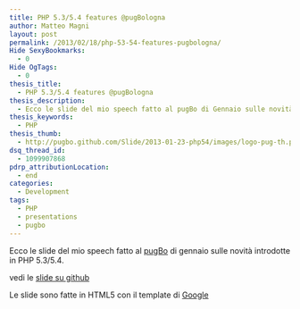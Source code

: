 ```yaml
---
title: PHP 5.3/5.4 features @pugBologna
author: Matteo Magni
layout: post
permalink: /2013/02/18/php-53-54-features-pugbologna/
Hide SexyBookmarks:
  - 0
Hide OgTags:
  - 0
thesis_title:
  - PHP 5.3/5.4 features @pugBologna
thesis_description:
  - Ecco le slide del mio speech fatto al pugBo di Gennaio sulle novità introdotte in PHP 5.3/5.4
thesis_keywords:
  - PHP
thesis_thumb:
  - http://pugbo.github.com/Slide/2013-01-23-php54/images/logo-pug-th.png
dsq_thread_id:
  - 1099907868
pdrp_attributionLocation:
  - end
categories:
  - Development
tags:
  - PHP
  - presentations
  - pugbo
---
```

Ecco le slide del mio speech fatto al [pugBo][1] di gennaio sulle novità introdotte in PHP 5.3/5.4.

  
  
vedi le [slide su github][2]

Le slide sono fatte in HTML5 con il template di [Google][3]

<div class='kindleWidget kindleLight' >
  
</div>



 [1]: http://bologna.grusp.org "Pug Bologna"
 [2]: http://matteomagni.net/presentation-pugbo-php54/
 [3]: http://code.google.com/p/html5slides/ "HTML5 google slide"